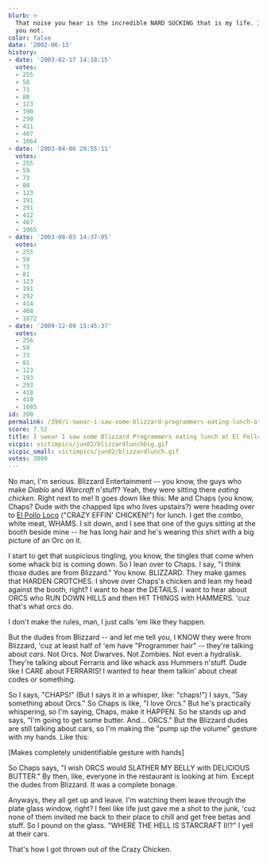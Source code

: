 ```yaml
---
blurb: >
  That noise you hear is the incredible NARD SUCKING that is my life. I am crapping
  you not.
color: false
date: '2002-06-13'
history:
- date: '2003-02-17 14:18:15'
  votes:
  - 255
  - 58
  - 73
  - 80
  - 123
  - 190
  - 290
  - 411
  - 407
  - 1064
- date: '2003-04-06 20:55:11'
  votes:
  - 255
  - 59
  - 73
  - 80
  - 123
  - 191
  - 291
  - 412
  - 407
  - 1065
- date: '2003-08-03 14:37:05'
  votes:
  - 255
  - 59
  - 73
  - 81
  - 123
  - 191
  - 292
  - 414
  - 408
  - 1072
- date: '2009-12-09 15:45:37'
  votes:
  - 256
  - 59
  - 73
  - 81
  - 123
  - 193
  - 293
  - 418
  - 410
  - 1085
id: 390
permalink: /390/i-swear-i-saw-some-blizzard-programmers-eating-lunch-at-el-pollo-loco-yesterday/
score: 7.52
title: I swear I saw some Blizzard Programmers eating lunch at El Pollo Loco yesterday
vicpic: victimpics/jun02/blizzardlunchbig.gif
vicpic_small: victimpics/jun02/blizzardlunch.gif
votes: 3009
---
```


No man, I'm serious. Blizzard Entertainment -- you know, the guys who
make *Diablo* and *Warcraft* n'stuff? Yeah, they were sitting there
*eating chicken*. Right next to me! It goes down like this: Me and Chaps
(you know, Chaps? Dude with the chapped lips who lives upstairs?) were
heading over to [El Pollo
Loco](http://web.archive.org/web/20020613000000/http://gamespy.com/fargo/september01/maxchicken/)
("CRAZY EFFIN' CHICKEN!") for lunch. I get the combo, white meat, WHAMS.
I sit down, and I see that one of the guys sitting at the booth beside
mine -- he has long hair and he's wearing this shirt with a big picture
of an Orc on it.

I start to get that suspicious tingling, you know, the tingles that come
when some whack biz is coming down. So I lean over to Chaps. I say, "I
think those dudes are from Blizzard." You know. BLIZZARD. They make
games that HARDEN CROTCHES. I shove over Chaps's chicken and lean my
head against the booth, right? I want to hear the DETAILS. I want to
hear about ORCS who RUN DOWN HILLS and then HIT THINGS with HAMMERS.
'cuz that's what orcs do.

I don't make the rules, man, I just calls 'em like they happen.

But the dudes from Blizzard -- and let me tell you, I KNOW they were
from Blizzard, 'cuz at least half of 'em have "Programmer hair" --
they're talking about *cars*. Not Orcs. Not Dwarves. Not Zombies. Not
even a hydralisk. They're talking about Ferraris and like whack ass
Hummers n'stuff. Dude like I CARE about FERRARIS! I wanted to hear them
talkin' about cheat codes or something.

So I says, "CHAPS!" (But I says it in a whisper, like: "chaps!") I says,
"Say something about Orcs." So Chaps is like, "I love Orcs." But he's
practically whispering, so I'm saying, Chaps, make it HAPPEN. So he
stands up and says, "I'm going to get some butter. And... ORCS." But the
Blizzard dudes are still talking about cars, so I'm making the "pump up
the volume" gesture with my hands. Like this:

\[Makes completely unidentifiable gesture with hands\]

So Chaps says, "I wish ORCS would SLATHER MY BELLY with DELICIOUS
BUTTER." By then, like, everyone in the restaurant is looking at him.
Except the dudes from Blizzard. It was a complete bonage.

Anyways, they all get up and leave. I'm watching them leave through the
plate glass window, right? I feel like life just gave me a shot to the
junk, 'cuz none of them invited me back to their place to chill and get
free betas and stuff. So I pound on the glass. "WHERE THE HELL IS
STARCRAFT II!?" I yell at their cars.

That's how I got thrown out of the Crazy Chicken.